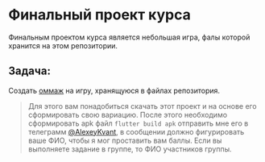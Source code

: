 # Финальный проект курса
  Финальным проектом курса является небольшая игра, фалы которой хранится на этом репозитории.

## Задача:
  Создать [оммаж](https://ru.wikipedia.org/wiki/%D0%9E%D0%BC%D0%BC%D0%B0%D0%B6_(%D0%B8%D1%81%D0%BA%D1%83%D1%81%D1%81%D1%82%D0%B2%D0%BE)) на игру, хранящуюся в файлах репозитория.

> Для этого вам понадобиться скачать этот проект и на основе его сформировать свою вариацию. После этого необходимо сформировать apk файл `flutter build apk` отправить мне его в телеграмм [@AlexeyKvant](https://t.me/AlexeyKvant), в сообщении должно фигурировать ваше ФИО, чтобы я мог проставить вам баллы. Если вы выполняете задание в группе, то ФИО участников группы.
